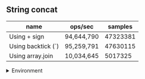 ## String concat

|name|ops/sec|samples|
|-|-|-|
|Using + sign|94,644,790|47323381|
|Using backtick (`)|95,259,791|47630115|
|Using array.join|10,034,645|5017325|


<details>
<summary>Environment</summary>

* __Machine:__ linux x64 | 4 vCPUs | 7.6GB Mem
* __Run:__ Tue Aug 05 2025 14:43:37 GMT+0000 (Coordinated Universal Time)
* __Node:__ `v24.5.0`
</details>

<!--
{"environment":{"platform":"linux","arch":"x64","cpus":4,"totalMemory":7.59783935546875},"benchmarks":[{"name":"Using + sign","samples":47323381,"opsSec":94644790.17044158},{"name":"Using backtick (`)","samples":47630115,"opsSec":95259791.23340157},{"name":"Using array.join","samples":5017325,"opsSec":10034645.725240922}]}-->
